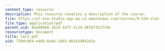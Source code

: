```yaml
---
content_type: resource
description: This resource conatins a description of the course.
file: https://ol-ocw-studio-app-qa.s3.amazonaws.com/courses/9-520-statistical-learning-theory-and-applications-spring-2006/739dc964e46b6ede1db38b243d842d1e_lec1.pdf
file_type: application/pdf
parent_uid: 8da084b8-16c9-147f-2c24-36fb7353719e
resourcetype: Document
title: lec1.pdf
uid: 739dc964-e46b-6ede-1db3-8b243d842d1e
---
```

